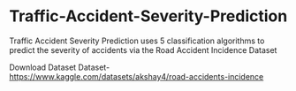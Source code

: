 # Traffic-Accident-Severity-Prediction
Traffic Accident Severity Prediction uses 5 classification algorithms to predict the severity of accidents via the Road Accident Incidence Dataset

Download Dataset
Dataset-  https://www.kaggle.com/datasets/akshay4/road-accidents-incidence
